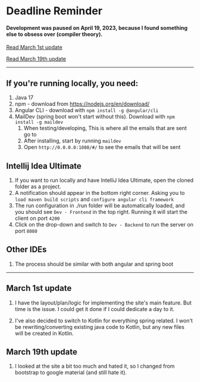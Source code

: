 # Deadline Reminder

#### Development was paused on April 19, 2023, because I found something else to obsess over (compiler theory).

[Read March 1st update](#march-1st-update)

[Read March 19th update](#march-19th-update)

----

## If you're running locally, you need:

1. Java 17
2. npm - download from https://nodejs.org/en/download/
3. Angular CLI - download with `npm install -g @angular/cli`
4. MailDev (spring boot won't start without this). Download with `npm install -g maildev`
    1. When testing/developing, This is where all the emails that are sent go to
    2. After installing, start by running `maildev`
    3. Open `http://0.0.0.0:1080/#/` to see the emails that will be sent

## Intellij Idea Ultimate

1. If you want to run locally and have IntelliJ Idea Ultimate, open the cloned folder
   as a project.
2. A notification should appear in the bottom right corner. Asking you to
   `load maven build scripts` and  `configure angular cli framework`
3. The run configuration in ./run folder will be automatically loaded, and you should see
   `Dev - Frontend` in the top right. Running it will start the client on port `4200`
4. Click on the drop-down and switch to `Dev - Backend` to run the server on port `8080`

## Other IDEs

1. The process should be similar with both angular and spring boot

----

## March 1st update

1. I have the layout/plan/logic for implementing the site's main feature. But time is the issue. I could get it
   done if I could dedicate a day to it.

2. I've also decided to switch to Kotlin for everything spring related. I won't be rewriting/converting existing java code to Kotlin, but any new
   files will be created in Kotlin.

## March 19th update

1. I looked at the site a bit too much and hated it, so I changed from bootstrap to
   google material (and still hate it).
